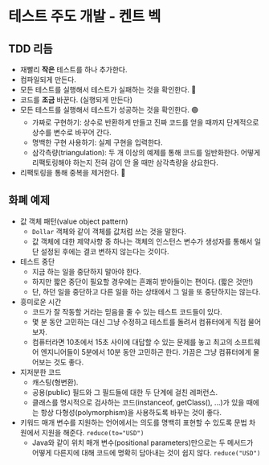# 테스트 주도 개발 - 켄트 벡

## TDD 리듬

- 재빨리 **작은** 테스트를 하나 추가한다.
- 컴파일되게 만든다.
- 모든 테스트를 실행해서 테스트가 실패하는 것을 확인한다. 🔴
- 코드를 **조금** 바꾼다. (실행되게 만든다)
- 모든 테스트를 실행해서 테스트가 성공하는 것을 확인한다. 🟢
  - 가짜로 구현하기: 상수로 반환하게 만들고 진짜 코드를 얻을 때까지 단계적으로 상수를 변수로 바꾸어 간다.
  - 명백한 구현 사용하기: 실제 구현을 입력한다.
  - 삼각측량(triangulation): 두 개 이상의 예제를 통해 코드를 일반화한다. 어떻게 리팩토링해야 하는지 전혀 감이 안 올 때만 삼각측량을 상요한다.
- 리팩토링을 통해 중복을 제거한다. 🔵

## 화폐 예제

- 값 객체 패턴(value object pattern)
  - `Dollar` 객체와 같이 객체를 값처럼 쓰는 것을 말한다.
  - 값 객체에 대한 제약사항 중 하나는 객체의 인스턴스 변수가 생성자를 통해서 일단 설정된 후에는 결코 변하지 않는다는 것이다.
- 테스트 중단
  - 지금 하는 일을 중단하지 말아야 한다.
  - 하지만 짧은 중단이 필요할 경우에는 흔쾌히 받아들이는 편이다. (짧은 것만!)
  - 단, 하던 일을 중단하고 다른 일을 하는 상태에서 그 일을 또 중단하지는 않는다.
- 흥미로운 시간
  - 코드가 잘 작동할 거라는 믿음을 줄 수 있는 테스트 코드들이 있다.
  - 몇 분 동안 고민하는 대신 그냥 수정하고 테스트를 돌려서 컴퓨터에게 직접 물어보자.
  - 컴퓨터라면 10초에서 15초 사이에 대답할 수 있는 문제를 놓고 최고의 소프트웨어 엔지니어들이 5분에서 10분 동안 고민하곤 한다. 가끔은 그냥 컴퓨터에게 물어보는 것도 좋다.
- 지저분한 코드
  - 캐스팅(형변환).
  - 공용(public) 필드와 그 필드들에 대한 두 단계에 걸친 레퍼런스.
  - 클래스를 명시적으로 검사하는 코드(instanceof, getClass(), ...)가 있을 때에는 항상 다형성(polymorphism)을 사용하도록 바꾸는 것이 좋다.
- 키워드 매개 변수를 지원하는 언어에서는 의도를 명백히 표현할 수 있도록 문법 차원에서 지원을 해준다. `reduce(to="USD")`
  - Java와 같이 위치 매개 변수(positional parameters)만으로는 두 메서드가 어떻게 다른지에 대해 코드에 명확히 담아내는 것이 쉽지 않다. `reduce("USD")`
